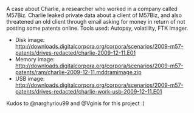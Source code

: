 A case about Charlie, a researcher who worked in a company called M57Biz. Charlie leaked private data about a client of M57Biz, and also threatened an old client through email asking for money in return of not posting some patents online.
Tools used: Autopsy, volatility, FTK Imager.

- Disk image: http://downloads.digitalcorpora.org/corpora/scenarios/2009-m57-patents/drives-redacted/charlie-2009-12-11.E01
- Memory image: http://downloads.digitalcorpora.org/corpora/scenarios/2009-m57-patents/ram/charlie-2009-12-11.mddramimage.zip
- USB image: http://downloads.digitalcorpora.org/corpora/scenarios/2009-m57-patents/drives-redacted/charlie-work-usb-2009-12-11.E01

Kudos to @narghyriou99 and @Vginis for this project :)
